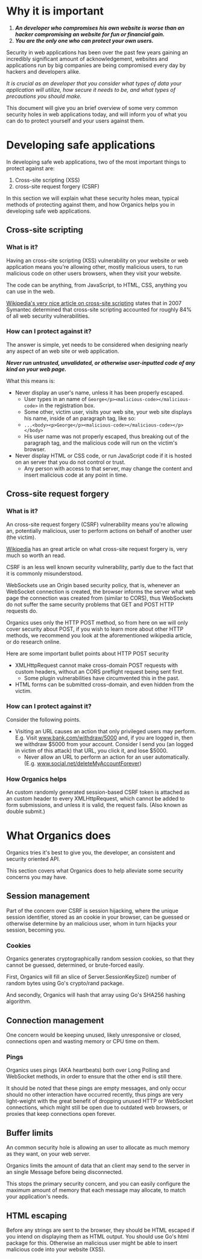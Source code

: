 # Why it is important #

  1. **_An developer who compromises his own website is worse than an hacker compromising an website for fun or financial gain._**
  1. **_You are the only one who can protect your own users._**

Security in web applications has been over the past few years gaining an incredibly significant amount of acknowledgement, websites and applications run by big companies are being compromised every day by hackers and developers alike.

_It is crucial as an developer that you consider what types of data your application will utilize, how secure it needs to be, and what types of precautions you should make._

This document will give you an brief overview of some very common security holes in web applications today, and will inform you of what you can do to protect yourself and your users against them.

# Developing safe applications #
In developing safe web applications, two of the most important things to protect against are:
  1. Cross-site scripting (XSS)
  1. cross-site request forgery (CSRF)

In this section we will explain what these security holes mean, typical methods of protecting against them, and how Organics helps you in developing safe web applications.

## Cross-site scripting ##
### What is it? ###
Having an cross-site scripting (XSS) vulnerability on your website or web application means you're allowing other, mostly malicious users, to run malicious code on other users browsers, when they visit your website.

The code can be anything, from JavaScript, to HTML, CSS, anything you can use in the web.

[Wikipedia's very nice article on cross-site scripting](http://en.wikipedia.org/wiki/Cross-site_scripting) states that in 2007 Symantec determined that cross-site scripting accounted for roughly 84% of all web security vulnerabilities.

### How can I protect against it? ###
The answer is simple, yet needs to be considered when designing nearly any aspect of an web site or web application.

**_Never run untrusted, unvalidated, or otherwise user-inputted code of any kind on your web page._**

What this means is:
  * Never display an user's name, unless it has been properly escaped.
    * User types in an name of `George</p><malicious-code></malicious-code>` in the registration box.
    * Some other, victim user, visits your web site, your web site displays his name, inside of an paragraph tag, like so:
    * `...<body><p>George</p><malicious-code></malicious-code></p></body>`
    * His user name was not properly escaped, thus breaking out of the paragraph tag, and the malicious code will run on the victim's browser.
  * Never display HTML or CSS code, or run JavaScript code if it is hosted on an server that you do not control or trust.
    * Any person with access to that server, may change the content and insert malicious code at any point in time.

## Cross-site request forgery ##
### What is it? ###
An cross-site request forgery (CSRF) vulnerability means you're allowing an, potentially malicious, user to perform actions on behalf of another user (the victim).

[Wikipedia](http://en.wikipedia.org/wiki/Cross-site_request_forgery) has an great article on what cross-site request forgery is, very much so worth an read.

CSRF is an less well known security vulnerability, partly due to the fact that it is commonly misunderstood.

WebSockets use an Origin based security policy, that is, whenever an WebSocket connection is created, the browser informs the server what web page the connection was created from (similar to CORS), thus WebSockets do not suffer the same security problems that GET and POST HTTP requests do.

Organics uses only the HTTP POST method, so from here on we will only cover security about POST, if you wish to learn more about other HTTP methods, we recommend you look at the aforementioned wikipedia article, or do research online.

Here are some important bullet points about HTTP POST security
  * XMLHttpRequest cannot make cross-domain POST requests with custom headers, without an CORS preflight request being sent first.
    * Some plugin vulnerabilities have circumvented this in the past.
  * HTML forms can be submitted cross-domain, and even hidden from the victim.

### How can I protect against it? ###
Consider the following points.
  * Visiting an URL causes an action that only privileged users may perform. E.g. Visit www.bank.com/withdraw/5000 and, if you are logged in, then we withdraw $5000 from your account. Consider I send you (an logged in victim of this attack) that URL, you click it, and lose $5000.
    * Never allow an URL to perform an action for an user automatically. (E.g. www.social.net/deleteMyAccountForever)

### How Organics helps ###
An custom randomly generated session-based CSRF token is attached as an custom header to every XMLHttpRequest, which cannot be added to form submissions, and unless it is valid, the request fails. (Also known as double submit.)


# What Organics does #
Organics tries it's best to give you, the developer, an consistent and security oriented API.

This section covers what Organics does to help alleviate some security concerns you may have.

## Session management ##
Part of the concern over CSRF is session hijacking, where the unique session identifier, stored as an cookie in your browser, can be guessed or otherwise determine by an malicious user, whom in turn hijacks your session, becoming you.
### Cookies ###
Organics generates cryptographically random session cookies, so that they cannot be guessed, determined, or brute-forced easily.

First, Organics will fill an slice of Server.SessionKeySize() number of random bytes using Go's crypto/rand package.

And secondly, Organics will hash that array using Go's SHA256 hashing algorithm.

## Connection management ##
One concern would be keeping unused, likely unresponsive or closed, connections open and wasting memory or CPU time on them.

### Pings ###
Organics uses pings (AKA heartbeats) both over Long Polling and WebSocket methods, in order to ensure that the other end is still there.

It should be noted that these pings are empty messages, and only occur should no other interaction have occurred recently, thus pings are very light-weight with the great benefit of dropping unused HTTP or WebSocket connections, which might still be open due to outdated web browsers, or proxies that keep connections open forever.

## Buffer limits ##
An common security hole is allowing an user to allocate as much memory as they want, on your web server.

Organics limits the amount of data that an client may send to the server in an single Message before being disconnected.

This stops the primary security concern, and you can easily configure the maximum amount of memory that each message may allocate, to match your application's needs.

## HTML escaping ##
Before any strings are sent to the browser, they should be HTML escaped if you intend on displaying them as HTML output. You should use Go's html package for this. Otherwise an malicious user might be able to insert malicious code into your website (XSS).